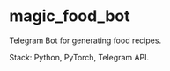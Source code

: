 # magic_food_bot


Telegram Bot for generating food recipes.

Stack: Python, PyTorch, Telegram API.
